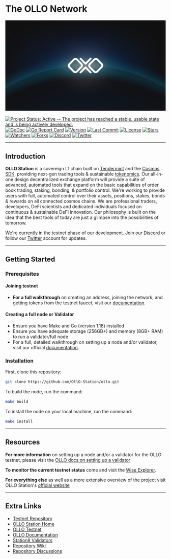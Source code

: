 # The OLLO Network

![Banner!](assets/olloeclipse.jpg)

[![Project Status: Active -- The project has reached a stable, usable
state and is being actively
developed.](https://img.shields.io/badge/repo%20status-Active-green.svg?style=flat-square)](https://www.repostatus.org/#active)
[![GoDoc](https://img.shields.io/badge/godoc-reference-blue?style=flat-square&logo=go)](https://pkg.go.dev/github.com/OllO-Station/ollo/v11)
[![Go Report
Card](https://goreportcard.com/badge/github.com/OLLO-Station/ollo?style=flat-square)](https://goreportcard.com/report/github.com/OllO-Station/ollo/v11)
[![Version](https://img.shields.io/github/tag/OllO-Station/ollo.svg?style=flat-square)](https://github.com/OllO-Station/ollo/releases/latest)
[![Last Commit](https://img.shields.io/github/last-commit/ollo-station/ollo.svg?style=flat-square)](https://github.com/OLLO-Station/ollo)
[![License](https://img.shields.io/github/license/ollo-station/ollo.svg?style=flat-square)](https://github.com/OLLO-Station/ollo)
[![Stars](https://img.shields.io/github/stars/ollo-station/ollo.svg?style=flat-square)](https://github.com/OLLO-Station/ollo)
[![Watchers](https://img.shields.io/github/watchers/ollo-station/ollo.svg?style=flat-square)](https://github.com/OLLO-Station/ollo)
[![Forks](https://img.shields.io/github/forks/ollo-station/ollo.svg?style=flat-square)](https://github.com/OLLO-Station/ollo)
[![Discord](https://badgen.net/badge/icon/discord?icon=discord&label)](https://discord.gg/euGcGgdq7M)
[![Twitter](https://img.shields.io/twitter/follow/ollostation.svg?label=@OLLOStation)](https://twitter.com/ollostation)

---

## Introduction

**OLLO Station** is a sovereign L1 chain built on [Tendermint](https://tendermint.com) and the [Cosmos SDK](https://github.com/cosmos/cosmos-sdk), providing next-gen trading tools & sustainable [tokenomics](https://docs.ollo.zone/about/tokenomics). Our all-in-one design decentralized exchange platform will provide a suite of advanced, automated tools that expand on the basic capabilities of order book trading, staking, bonding, & portfolio control. We're working to provide users with full, automated control over their assets, positions, stakes, bonds & rewards on all connected cosmos chains. We are professional traders, developers, DeFi scientists and dedicated individuals focused on continuous & sustainable DeFi innovation. Our philosophy is built on the idea that the best tools of today are just a glimpse into the possibilities of tomorrow.

We're currently in the testnet phase of our development. Join our [Discord](https://discord.gg/pVCk6BDS) or follow our [Twitter](https://twitter.com/OLLOStation) account for updates.

---

## Getting Started

### Prerequisites

#### Joining testnet

- **For a full walkthrough** on creating an address, joining the network, and getting tokens from the testnet faucet, visit our [documentation](https://docs.ollo.zone).

#### Creating a full node or Validator

- Ensure you have Make and Go (version 1.18) installed
- Ensure you have adequate storage (256GB+) and memory (8GB+ RAM) to run a validator/full node
- For a full, detailed walkthrough on setting up a node and/or validator, visit our official [documentation](https://docs.ollo.zone).

### Installation

First, clone this repository:
```bash
git clone https://github.com/OllO-Station/ollo.git
```

To build the node, run the command:

```bash
make build
```

To install the node on your local machine, run the command:

```bash
make install
```

---

## Resources

**For more information** on setting up a node and/or a validator for the OLLO testnet, please visit the [OLLO docs on setting up a validator](https://docs.ollo.zone/validators/running_a_node)

**To monitor the current testnet status** come and visit the [Wise Explorer](https://explorer.ollo.zone).

**For everything else** as well as a more extensive overview of the project visit OLLO Station's [official website](https://ollo.zone)

---


<!-- ### Contributors -->
<!-- ![GitHub Contributors Image](https://contrib.rocks/image?repo=OLLO-Station/ollo) -->

## Extra Links

- [Testnet Repository](https://github.com/OLLO-Station/networks)
- [OLLO Station Home](https://ollostation.zone)
- [OLLO Testnet](https://testnet.ollo.zone)
- [OLLO Documentation](https://docs.ollo.zone)
- [Station8 Validators](https://station8.zone)
- [Repository Wiki](https://github.com/OLLO-Station/ollo/wiki)
- [Repository Discussions](https://github.com/OLLO-Station/ollo/discussions)


